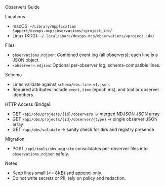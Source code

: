 Observers Guide

Locations
- macOS: `~/Library/Application Support/devops.mcp/observations/<project_id>/`
- Linux (XDG): `~/.local/share/devops-mcp/observations/<project_id>/`

Files
- `observations.ndjson`: Combined event log (all observers); each line is a JSON object.
- `<observer>.ndjson`: Optional per-observer log; schema-compatible lines.

Schema
- Lines validate against `schema/obs.line.v1.json`.
- Required attributes include `event`, `time` (epoch ms), and tool or observer identifiers.

HTTP Access (Bridge)
- GET `/api/obs/projects/{id}/observers` → merged NDJSON JSON array
- GET `/api/obs/projects/{id}/observer/{type}` → single observer JSON array
- GET `/api/obs/validate` → sanity check for dirs and registry presence

Migration
- POST `/api/tools/obs_migrate` consolidates per-observer files into `observations.ndjson` safely.

Notes
- Keep lines small (<= 8KB) and append-only.
- Do not write secrets or PII; rely on policy and redaction.

